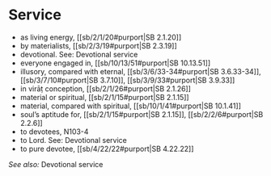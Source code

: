 # Service

* as living energy, [[sb/2/1/20#purport|SB 2.1.20]]
* by materialists, [[sb/2/3/19#purport|SB 2.3.19]]
* devotional. See: Devotional service
* everyone engaged in, [[sb/10/13/51#purport|SB 10.13.51]]
* illusory, compared with eternal, [[sb/3/6/33-34#purport|SB 3.6.33-34]], [[sb/3/7/10#purport|SB 3.7.10]], [[sb/3/9/33#purport|SB 3.9.33]]
* in virāṭ conception, [[sb/2/1/26#purport|SB 2.1.26]]
* material or spiritual, [[sb/2/1/15#purport|SB 2.1.15]]
* material, compared with spiritual, [[sb/10/1/41#purport|SB 10.1.41]]
* soul’s aptitude for, [[sb/2/1/15#purport|SB 2.1.15]], [[sb/2/2/6#purport|SB 2.2.6]]
* to devotees, N103-4
* to Lord. See: Devotional service
* to pure devotee, [[sb/4/22/22#purport|SB 4.22.22]]

*See also:* Devotional service
